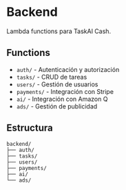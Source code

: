 # Backend

Lambda functions para TaskAI Cash.

## Functions

- `auth/` - Autenticación y autorización
- `tasks/` - CRUD de tareas
- `users/` - Gestión de usuarios
- `payments/` - Integración con Stripe
- `ai/` - Integración con Amazon Q
- `ads/` - Gestión de publicidad

## Estructura

```
backend/
├── auth/
├── tasks/
├── users/
├── payments/
├── ai/
└── ads/
```